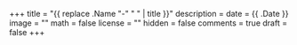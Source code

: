 +++
title = "{{ replace .Name "-" " " | title }}"
description = 
date = {{ .Date }}
image = ""
math = false
license = ""
hidden = false
comments = true
draft = false
+++